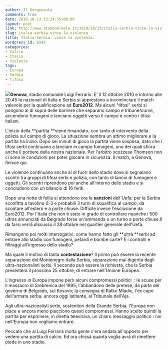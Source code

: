 ```yaml
---
author: Il Gorgonauta
comments: true
date: 2010-10-13 13:24:55+00:00
layout: post
link: http://www.atomodelmale.it/2010/10/13/italia-serbia-vince-la-violenza/
slug: italia-serbia-vince-la-violenza
title: Italia-Serbia, vince la violenza.
wordpress_id: 8142
categories:
- Calcio
- Italia
- Violenza
tags:
- Europa
- Serbia
- Tifoso
---
```


**[![](http://www.atomodelmale.it/wp-content/uploads/2010/10/italia-serbia-300x200.jpg)](http://www.atomodelmale.it/wp-content/uploads/2010/10/italia-serbia.jpg)Genova**, stadio comunale Luigi Ferraris. E' il 12 ottobre 2010 e intorno alle 20.45 le nazionali di Italia e Serbia si apprestano a incominciare il match valevole per la qualificazione ad **Euro2012**. Ma alcuni "tifosi" serbi si pongono al di sopra delle barriere che separano campo e tribune/curve, accendono fumogeni e lanciano oggetti verso il campo e contro i tifosi italiani.

L'inizio della **partita **viene rimandato, con tanto di intervento della polizia sul campo di gioco. La situazione sembra un attimo migliorare e la partita ha inizio. Dopo sei minuti di gioco la partita viene sospesa, dato che i tifosi serbi continuano a lanciare in campo fumogeni, uno dei quali sfiora anche il portiere della nostra nazionale. Per l'arbitro scozzese Thomson non ci sono le condizioni per poter giocare in sicurezza. Il match, a Genova, finisce qui.

Le violenze continuano anche al di fuori dello stadio dove si segnalano scontri tra gruppi di tifosi serbi e polizia, con tanto di lancio di fumogeni e oggetti. Gli scontri riprendono poi anche all'interno dello stadio e si concludono con un bilancio di 16 feriti.<!-- more -->



Dopo una notte di follia si attendono ora le **sanzioni** dell'Uefa: per la Serbia sconfitta a tavolino 0-3 e probabili 3 turni di squalifica al campo, da scontare all'estero e a porte chiuse. Difficile invece l'esclusione da Euro2012. Per l'Italia che non è stato in grado di controllare neanche i 500 ultras annunciati da Belgrado forse un'ammenda o un turno a porte chiuse.Il da farsi verrà discusso il 28 ottobre nel quartier generale dell'Uefa.

Rimangono poi molti interrogativi: come hanno fatto gli **ultrà **serbi ad entrare allo stadio con fumogeni, petardi e bombe carte? E i controlli e filtraggi all'ingresso dello stadio?

Ma quale il motivo di tanta **contestazione**? Il primo può essere la recente separazione del Montenegro dalla Serbia, separazione mal digerita dagli ultra-nazionalisti serbi. Il secondo può essere la richiesta, che la Serbia presenterà il prossimo 25 ottobre, di entrare nell'Unione Europea.

L'ingresso in Europa impone però alcuni compromessi politici  : le scuse per il massacro di Srebrenica del 1995; l'abbandono delle pretese, da parte del governo di Belgrado, sul Kosovo; la consegna di Ratko Mladic, l'ex capo dell'armata serba, ancora oggi latitante, al Tribunale dell'Aja.

Agli ultra-nazionalisti serbi, sostenitori della Grande Serbia, l'Europa non piace e ancora meno piacciono questi compromessi. Hanno scelto quindi la partita per esprimere, in diretta televisiva, un chiaro messaggio politico : noi nell'Europa non vogliamo entrare.

Peccato che al Luigi Ferraris molta gente c'era andata all'opposto per vedere una partita di calcio. Ed ora chissà quanta voglia avrà di rimettere piede in uno stadio.
